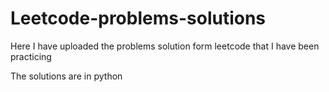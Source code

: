 # Leetcode-problems-solutions

Here I have uploaded the problems solution form leetcode that I have been practicing 

The solutions are in python
